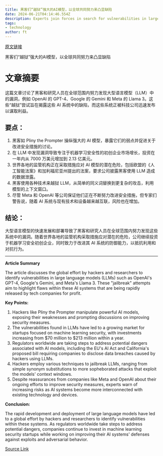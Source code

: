 ```yaml
---
title: 黑客们“越狱”强大的AI模型，以全球共同努力来凸显缺陷
date: 2024-06-21T04:14:46.554Z
description: Experts join forces in search for vulnerabilities in large language models made by OpenAI, Google and Elon Musk’s xAI
tags: 
- technology
author: ft
---
```


[原文链接](https://ft.com/content/14a2c98b-c8d5-4e5b-a7b0-30f0a05ec432)

黑客们“越狱”强大的AI模型，以全球共同努力来凸显缺陷

# 文章摘要

这篇文章讨论了黑客和研究人员在全球范围内努力发现大型语言模型（LLM）中的漏洞，例如 OpenAI 的 GPT-4、Google 的 Gemini 和 Meta 的 Llama 3。这些“越狱”尝试旨在揭露这些 AI 系统中的缺陷，而这些系统正被科技公司迅速发布以谋取利益。

## 要点：

1. 黑客如 Pliny the Prompter 操纵强大的 AI 模型，暴露它们的弱点并促进关于改进安全措施的讨论。
2. 在 LLM 中发现漏洞导致专注于机器学习安全性的初创企业市场增长，投资在一年内从 7000 万美元增加到 2.13 亿美元。
3. 世界各地的监管机构正在采取措施应对 AI 模型的潜在危险，包括欧盟的《人工智能法案》和加利福尼亚州提出的法案，要求公司披露黑客使用 LLM 造成的数据泄露。
4. 黑客使用各种技术来越狱 LLM，从简单的同义词替换到更复杂的攻击，利用模型的上下文窗口。
5. 尽管 Meta 和 OpenAI 等公司保证他们正在不断努力改进安全措施，但专家们警告说，随着 AI 系统与现有技术和设备越来越互联，风险也在增加。

## 结论：

大型语言模型的快速发展和部署导致了黑客和研究人员在全球范围内努力发现这些系统中的漏洞。随着世界各地的监管机构采取措施应对潜在的危险，公司继续投资于机器学习安全初创企业，同时致力于改进其 AI 系统的防御能力，以抵抗利用和对抗行为。

---

 **Article Summary**

The article discusses the global effort by hackers and researchers to identify vulnerabilities in large language models (LLMs) such as OpenAI's GPT-4, Google's Gemini, and Meta's Llama 3. These "jailbreak" attempts aim to highlight flaws within these AI systems that are being rapidly released by tech companies for profit.

**Key Points:**

1. Hackers like Pliny the Prompter manipulate powerful AI models, exposing their weaknesses and prompting discussions on improving security measures.
2. The vulnerabilities found in LLMs have led to a growing market for startups focused on machine learning security, with investments increasing from $70 million to $213 million within a year.
3. Regulators worldwide are taking steps to address potential dangers associated with AI models, including the EU's AI Act and California's proposed bill requiring companies to disclose data breaches caused by hackers using LLMs.
4. Hackers employ various techniques to jailbreak LLMs, ranging from simple synonym substitutions to more sopheborated attacks that exploit the models' context windows.
5. Despite reassurances from companies like Meta and OpenAI about their ongoing efforts to improve security measures, experts warn of increasing risks as AI systems become more interconnected with existing technology and devices.

**Conclusion:**

The rapid development and deployment of large language models have led to a global effort by hackers and researchers to identify vulnerabilities within these systems. As regulators worldwide take steps to address potential dangers, companies continue to invest in machine learning security startups while working on improving their AI systems' defenses against exploits and adversarial behavior.

[Source Link](https://ft.com/content/14a2c98b-c8d5-4e5b-a7b0-30f0a05ec432)

